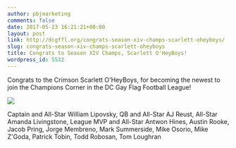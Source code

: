```yaml
---
author: pbjmarketing
comments: false
date: 2017-05-23 16:21:21+00:00
layout: post
link: http://dcgffl.org/congrats-season-xiv-champs-scarlett-oheyboys/
slug: congrats-season-xiv-champs-scarlett-oheyboys
title: Congrats to Season XIV Champs, Scarlett O'HeyBoys!
wordpress_id: 5532
---
```


Congrats to the Crimson Scarlett O'HeyBoys, for becoming the newest to join the Champions Corner in the DC Gay Flag Football League!

[![](http://dcgffl.org/wp-content/uploads/2017/02/ScarlettChamps-473x315.jpg)](http://dcgffl.org/wp-content/uploads/2017/02/ScarlettChamps.jpg)

Captain and All-Star William Lipovsky, QB and All-Star AJ Reust, All-Star Amanda Livingstone, League MVP and All-Star Antwon Hines, Austin Rooke, Jacob Pring, Jorge Membreno, Mark Summerside, Mike Osorio, Mike Z'Goda, Patrick Tobin, Todd Robosan, Tom Loughran
